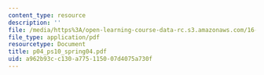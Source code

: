 ```yaml
---
content_type: resource
description: ''
file: /media/https%3A/open-learning-course-data-rc.s3.amazonaws.com/16-01-unified-engineering-i-ii-iii-iv-fall-2005-spring-2006/a962b93cc130a775115007d4075a730f_p04_ps10_spring04.pdf
file_type: application/pdf
resourcetype: Document
title: p04_ps10_spring04.pdf
uid: a962b93c-c130-a775-1150-07d4075a730f
---
```

